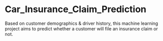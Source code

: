 # Car_Insurance_Claim_Prediction
Based on customer demographics &amp; driver history, this machine learning project aims to predict whether a customer will file an insurance claim or not. 
